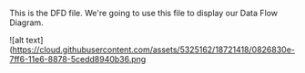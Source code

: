 This is the DFD file. We're going to use this file to display our Data Flow Diagram.

![alt text](https://cloud.githubusercontent.com/assets/5325162/18721418/0826830e-7ff6-11e6-8878-5cedd8940b36.png
